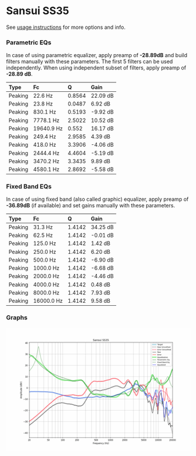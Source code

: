 # Sansui SS35
See [usage instructions](https://github.com/jaakkopasanen/AutoEq#usage) for more options and info.

### Parametric EQs
In case of using parametric equalizer, apply preamp of **-28.89dB** and build filters manually
with these parameters. The first 5 filters can be used independently.
When using independent subset of filters, apply preamp of **-28.89 dB**.

| Type    | Fc         |      Q | Gain     |
|:--------|:-----------|:-------|:---------|
| Peaking | 22.6 Hz    | 0.8564 | 22.09 dB |
| Peaking | 23.8 Hz    | 0.0487 | 6.92 dB  |
| Peaking | 830.1 Hz   | 0.5193 | -9.92 dB |
| Peaking | 7778.1 Hz  | 2.5022 | 10.52 dB |
| Peaking | 19640.9 Hz | 0.552  | 16.17 dB |
| Peaking | 249.4 Hz   | 2.9585 | 4.39 dB  |
| Peaking | 418.0 Hz   | 3.3906 | -4.06 dB |
| Peaking | 2444.4 Hz  | 4.4604 | -5.19 dB |
| Peaking | 3470.2 Hz  | 3.3435 | 9.89 dB  |
| Peaking | 4580.1 Hz  | 2.8692 | -5.58 dB |

### Fixed Band EQs
In case of using fixed band (also called graphic) equalizer, apply preamp of **-36.89dB**
(if available) and set gains manually with these parameters.

| Type    | Fc         |      Q | Gain     |
|:--------|:-----------|:-------|:---------|
| Peaking | 31.3 Hz    | 1.4142 | 34.25 dB |
| Peaking | 62.5 Hz    | 1.4142 | -0.01 dB |
| Peaking | 125.0 Hz   | 1.4142 | 1.42 dB  |
| Peaking | 250.0 Hz   | 1.4142 | 6.20 dB  |
| Peaking | 500.0 Hz   | 1.4142 | -6.90 dB |
| Peaking | 1000.0 Hz  | 1.4142 | -6.68 dB |
| Peaking | 2000.0 Hz  | 1.4142 | -4.46 dB |
| Peaking | 4000.0 Hz  | 1.4142 | 0.48 dB  |
| Peaking | 8000.0 Hz  | 1.4142 | 7.93 dB  |
| Peaking | 16000.0 Hz | 1.4142 | 9.58 dB  |

### Graphs
![](./Sansui%20SS35.png)